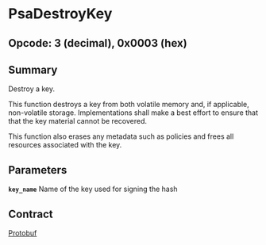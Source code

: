 <!--
  -- Copyright (c) 2019, Arm Limited, All Rights Reserved
  -- SPDX-License-Identifier: Apache-2.0
  --
  -- Licensed under the Apache License, Version 2.0 (the "License"); you may
  -- not use this file except in compliance with the License.
  -- You may obtain a copy of the License at
  --
  -- http://www.apache.org/licenses/LICENSE-2.0
  --
  -- Unless required by applicable law or agreed to in writing, software
  -- distributed under the License is distributed on an "AS IS" BASIS, WITHOUT
  -- WARRANTIES OR CONDITIONS OF ANY KIND, either express or implied.
  -- See the License for the specific language governing permissions and
  -- limitations under the License.
--->
# **PsaDestroyKey**
## **Opcode: 3 (decimal), 0x0003 (hex)**

## **Summary**

Destroy a key.

This function destroys a key from both volatile memory and, if applicable, non-volatile storage. Implementations shall make a best effort to ensure that that the key material cannot be recovered.

This function also erases any metadata such as policies and frees all resources associated with the key.

## **Parameters**

**`key_name`**  Name of the key used for signing the hash

## **Contract**

[Protobuf](https://github.com/parallaxsecond/parsec-operations/blob/master/protobuf/destroy_key.proto)

